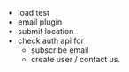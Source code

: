 - load test
- email plugin
- submit location
- check auth api for 
    - subscribe email
    - create user / contact us.